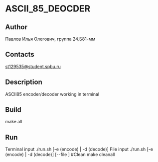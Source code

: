 # ASCII_85_DEOCDER
## Author
Павлов Илья Олегович, группа 24.Б81-мм
## Contacts
st129535@student.spbu.ru
## Description
ASCII85 encoder/decoder working in terminal
## Build
make all
## Run
Terminal input
./run.sh [-e (encode) | -d (decode)]
File input
./run.sh [-e (encode) | -d (decode)] [--file <filename>]
#Clean
make cleanall
